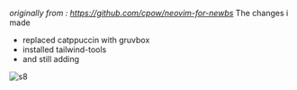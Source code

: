 *originally from : https://github.com/cpow/neovim-for-newbs*
The changes i made
* replaced catppuccin with gruvbox
* installed tailwind-tools
* and still adding

![s8](https://github.com/user-attachments/assets/e5bc3249-5263-417f-9bda-84b16a5e5561)
